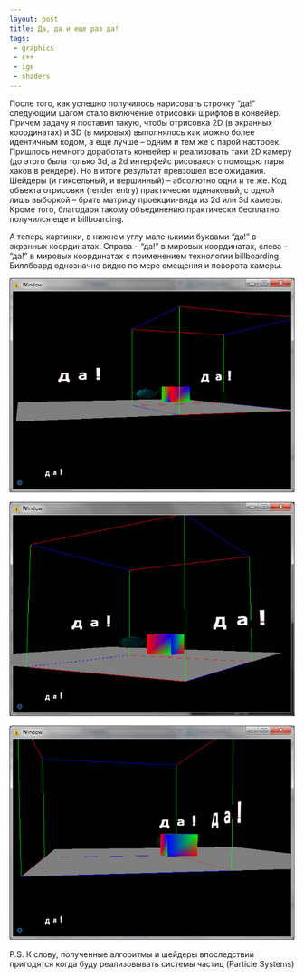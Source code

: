 ```yaml
---
layout: post
title: Да, да и еще раз да!
tags:
 - graphics
 - c++
 - ige
 - shaders
---
```


После того, как успешно получилось нарисовать строчку “да!” следующим шагом стало включение отрисовки шрифтов в конвейер. Причем задачу я поставил такую, чтобы отрисовка 2D (в экранных координатах) и 3D (в мировых) выполнялось как можно более идентичным кодом, а еще лучше – одним и тем же с парой настроек. Пришлось немного доработать конвейер и реализовать таки 2D камеру (до этого была только 3d, а 2d интерфейс рисовался с помощью пары хаков в рендере). Но в итоге результат превзошел все ожидания. Шейдеры (и пиксельный, и вершинный) – абсолютно одни и те же. Код объекта отрисовки (render entry) практически одинаковый, с одной лишь выборкой – брать матрицу проекции-вида из 2d или 3d камеры. Кроме того, благодаря такому объединению практически бесплатно получился еще и billboarding.

А теперь картинки, в нижнем углу маленькими буквами “да!” в экранных координатах. Справа – “да!” в мировых координатах, слева – “да!” в мировых координатах с применением технологии billboarding. Биллбоард однозначно видно по мере смещения и поворота камеры.

![da1](/media/images/da1.jpg)

![da2](/media/images/da2.jpg)

![da3](/media/images/da3.jpg)

P.S. К слову, полученные алгоритмы и шейдеры впоследствии пригодятся когда буду реализовывать системы частиц (Particle Systems)
